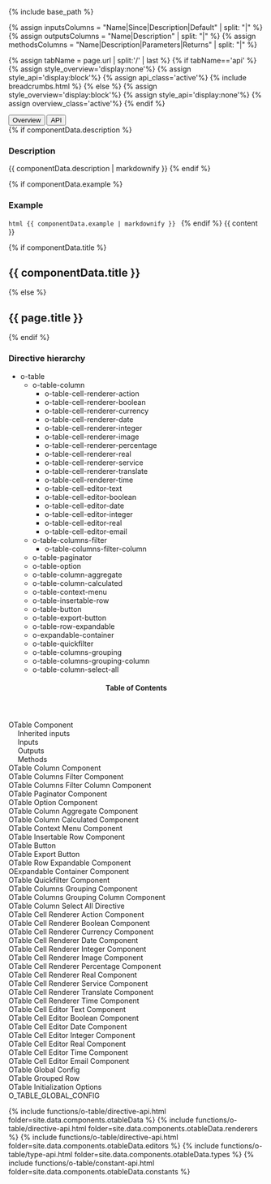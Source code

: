 {% include base_path %}

{% assign inputsColumns = "Name|Since|Description|Default" | split: "|" %}
{% assign outputsColumns = "Name|Description" | split: "|" %}
{% assign methodsColumns = "Name|Description|Parameters|Returns" | split: "|" %}

<script type="text/javascript">

  function openTab(evt, tabName) {
    var url="{{base_path}}{{page.url}}";
    url+='/../'+tabName;
    var loc_array = document.location.href.split('/');
    if (loc_array[loc_array.length - 1] !== tabName) {
      window.location.href=url;
    }

  }
</script>

{% assign tabName = page.url | split:'/' | last %}
{% if tabName=='api' %}
  {% assign style_overview='display:none'%}
  {% assign style_api='display:block'%}
  {% assign api_class='active'%}
  {% include breadcrumbs.html %}
{% else %}
  {% assign style_overview='display:block'%}
  {% assign style_api='display:none'%}
  {% assign overview_class='active'%}
{% endif %}

<!-- Tab links -->
<div class="o-tab">
  <button class="o-tablinks {{overview_class}}"  onclick="openTab(event, 'overview')">Overview</button>
  <button class="o-tablinks {{api_class}}" class="o-tablinks" onclick="openTab(event, 'api')">API</button>
</div>

<!-- OVERVIEW -->
<div id="overview" class="o-tabcontent" style="{{style_overview}}">
 <!-- {% include toc %} -->
 {% if componentData.description %}
    <h3>Description</h3>
    {{ componentData.description | markdownify }}
  {% endif %}


  {% if componentData.example %}
    <h3 class="grey-color">Example</h3>
    ```html
      {{ componentData.example | markdownify }}
    ```
  {% endif %}
  {{ content }}
</div>

<!-- API -->
<div id="api" style="{{style_api}}">
  {% if componentData.title %}
    <h2 id="{{componentData.title}}" >{{ componentData.title }}</h2>
    {% else %}
    <h2 id="{{page.title}}" >{{ page.title }}</h2>
  {% endif %}
  <h3>Directive hierarchy</h3>
  <div class="multicolumnright jstreeloader">
    <ul>
      <li data-jstree='{"opened":true, "icon":"{{ base_path }}/assets/jstree/html.png"}'>o-table
        <ul>
          <li data-jstree='{"opened":true, "icon":"{{ base_path }}/assets/jstree/html.png"}'>o-table-column
            <ul>
              <li data-jstree='{"opened":true, "icon":"{{ base_path }}/assets/jstree/html.png"}'>o-table-cell-renderer-action</li>
              <li data-jstree='{"opened":true, "icon":"{{ base_path }}/assets/jstree/html.png"}'>o-table-cell-renderer-boolean</li>
              <li data-jstree='{"opened":true, "icon":"{{ base_path }}/assets/jstree/html.png"}'>o-table-cell-renderer-currency</li>
              <li data-jstree='{"opened":true, "icon":"{{ base_path }}/assets/jstree/html.png"}'>o-table-cell-renderer-date</li>
              <li data-jstree='{"opened":true, "icon":"{{ base_path }}/assets/jstree/html.png"}'>o-table-cell-renderer-integer</li>
              <li data-jstree='{"opened":true, "icon":"{{ base_path }}/assets/jstree/html.png"}'>o-table-cell-renderer-image</li>
              <li data-jstree='{"opened":true, "icon":"{{ base_path }}/assets/jstree/html.png"}'>o-table-cell-renderer-percentage</li>
              <li data-jstree='{"opened":true, "icon":"{{ base_path }}/assets/jstree/html.png"}'>o-table-cell-renderer-real</li>
              <li data-jstree='{"opened":true, "icon":"{{ base_path }}/assets/jstree/html.png"}'>o-table-cell-renderer-service</li>
              <li data-jstree='{"opened":true, "icon":"{{ base_path }}/assets/jstree/html.png"}'>o-table-cell-renderer-translate</li>
              <li data-jstree='{"opened":true, "icon":"{{ base_path }}/assets/jstree/html.png"}'>o-table-cell-renderer-time</li>
              <li data-jstree='{"opened":true, "icon":"{{ base_path }}/assets/jstree/html.png"}'>o-table-cell-editor-text</li>
              <li data-jstree='{"opened":true, "icon":"{{ base_path }}/assets/jstree/html.png"}'>o-table-cell-editor-boolean</li>
              <li data-jstree='{"opened":true, "icon":"{{ base_path }}/assets/jstree/html.png"}'>o-table-cell-editor-date</li>
              <li data-jstree='{"opened":true, "icon":"{{ base_path }}/assets/jstree/html.png"}'>o-table-cell-editor-integer</li>
              <li data-jstree='{"opened":true, "icon":"{{ base_path }}/assets/jstree/html.png"}'>o-table-cell-editor-real</li>
              <li data-jstree='{"opened":true, "icon":"{{ base_path }}/assets/jstree/html.png"}'>o-table-cell-editor-email</li>
            </ul>
          </li>
          <li data-jstree='{"opened":true, "icon":"{{ base_path }}/assets/jstree/html.png"}'>o-table-columns-filter
            <ul>
              <li data-jstree='{"opened":true, "icon":"{{ base_path }}/assets/jstree/html.png"}'>o-table-columns-filter-column</li>
            </ul>
          </li>
          <li data-jstree='{"opened":true, "icon":"{{ base_path }}/assets/jstree/html.png"}'>o-table-paginator</li>
          <li data-jstree='{"opened":true, "icon":"{{ base_path }}/assets/jstree/html.png"}'>o-table-option</li>
          <li data-jstree='{"opened":true, "icon":"{{ base_path }}/assets/jstree/html.png"}'>o-table-column-aggregate</li>
          <li data-jstree='{"opened":true, "icon":"{{ base_path }}/assets/jstree/html.png"}'>o-table-column-calculated</li>
          <li data-jstree='{"opened":true, "icon":"{{ base_path }}/assets/jstree/html.png"}'>o-table-context-menu</li>
          <li data-jstree='{"opened":true, "icon":"{{ base_path }}/assets/jstree/html.png"}'>o-table-insertable-row</li>
          <li data-jstree='{"opened":true, "icon":"{{ base_path }}/assets/jstree/html.png"}'>o-table-button</li>
          <li data-jstree='{"opened":true, "icon":"{{ base_path }}/assets/jstree/html.png"}'>o-table-export-button</li>
          <li data-jstree='{"opened":true, "icon":"{{ base_path }}/assets/jstree/html.png"}'>o-table-row-expandable</li>
          <li data-jstree='{"opened":true, "icon":"{{ base_path }}/assets/jstree/html.png"}'>o-expandable-container</li>
          <li data-jstree='{"opened":true, "icon":"{{ base_path }}/assets/jstree/html.png"}'>o-table-quickfilter</li>
          <li data-jstree='{"opened":true, "icon":"{{ base_path }}/assets/jstree/html.png"}'>o-table-columns-grouping</li>
          <li data-jstree='{"opened":true, "icon":"{{ base_path }}/assets/jstree/html.png"}'>o-table-columns-grouping-column</li>
          <li data-jstree='{"opened":true, "icon":"{{ base_path }}/assets/jstree/html.png"}'>o-table-column-select-all</li>
        </ul>
      </li>
    </ul>
  </div>
  <aside class="sidebar__right collapsed">
    <nav id="toc" class="toc collapsed">
      <header><h4 id="tocTitle" class="nav__title collapsed">Table of Contents</h4></header>
      <ul class="toc__menu collapsed" id="markdown-toc">
        <li><a href="#o-table">OTable Component</a>
          <ul>
            <a href="#inherited-inputs">Inherited inputs</a>
          </ul>
          <ul>
            <a href="#inputs">Inputs</a>
          </ul>
          <ul>
            <a href="#outputs">Outputs</a>
          </ul>
          <ul>
            <a href="#methods">Methods</a>
          </ul>
        <li><a href="#o-table-column">OTable Column Component</a>
        </li>
        <li><a href="#o-table-columns-filter">OTable Columns Filter Component</a>
        </li>
        <li><a href="#o-table-columns-filter-column">OTable Columns Filter Column Component</a>
        </li>
        <li><a href="#o-table-paginator">OTable Paginator Component</a>
        </li>
        <li><a href="#o-table-option">OTable Option Component</a>
        </li>
        <li><a href="#o-table-column-aggregate">OTable Column Aggregate Component</a>
        </li>
        <li><a href="#o-table-column-calculated">OTable Column Calculated Component</a>
        </li>
        <li><a href="#o-table-context-menu">OTable Context Menu Component</a>
        </li>
        <li><a href="#o-table-insertable-row">OTable Insertable Row Component</a>
        </li>
        <li><a href="#o-table-button">OTable Button</a>
        </li>
        <li><a href="#o-table-export-button">OTable Export Button</a>
        </li>
        <li><a href="#o-table-row-expandable">OTable Row Expandable Component</a>
        </li>
        <li><a href="#o-expandable-container">OExpandable Container Component</a>
        </li>
        <li><a href="#o-table-quickfilter">OTable Quickfilter Component</a>
        </li>
        <li><a href="#o-table-columns-grouping">OTable Columns Grouping Component</a>
        </li>
        <li><a href="#o-table-columns-grouping-column">OTable Columns Grouping Column Component</a>
        </li>
        <li><a href="#o-table-column-select-all">OTable Column Select All Directive</a>
        </li>
        <li><a href="#o-table-cell-renderer-action">OTable Cell Renderer Action Component</a>
        </li>
        <li><a href="#o-table-cell-renderer-boolean">OTable Cell Renderer Boolean Component</a>
        </li>
        <li><a href="#o-table-cell-renderer-currency">OTable Cell Renderer Currency Component</a>
        </li>
        <li><a href="#o-table-cell-renderer-date">OTable Cell Renderer Date Component</a>
        </li>
        <li><a href="#o-table-cell-renderer-integer">OTable Cell Renderer Integer Component</a>
        </li>
        <li><a href="#o-table-cell-renderer-image">OTable Cell Renderer Image Component</a>
        </li>
        <li><a href="#o-table-cell-renderer-percentage">OTable Cell Renderer Percentage Component</a>
        </li>
        <li><a href="#o-table-cell-renderer-real">OTable Cell Renderer Real Component</a>
        </li>
        <li><a href="#o-table-cell-renderer-service">OTable Cell Renderer Service Component</a>
        </li>
        <li><a href="#o-table-cell-renderer-translate">OTable Cell Renderer Translate Component</a>
        </li>
        <li><a href="#o-table-cell-renderer-time">OTable Cell Renderer Time Component</a>
        </li>
        <li><a href="#o-table-cell-editor-text">OTable Cell Editor Text Component</a>
        </li>
        <li><a href="#o-table-cell-editor-boolean">OTable Cell Editor Boolean Component</a>
        </li>
        <li><a href="#o-table-cell-editor-date">OTable Cell Editor Date Component</a>
        </li>
        <li><a href="#o-table-cell-editor-integer">OTable Cell Editor Integer Component</a>
        </li>
        <li><a href="#o-table-cell-editor-real">OTable Cell Editor Real Component</a>
        </li>
        <li><a href="#o-table-cell-editor-time">OTable Cell Editor Time Component</a>
        </li>
        <li><a href="#o-table-cell-editor-email">OTable Cell Editor Email Component</a>
        </li>
        <li><a href="#OTableGlobalConfig">OTable Global Config</a>
        </li>
        <li><a href="#OTableGroupedRow">OTable Grouped Row</a>
        </li>
        <li><a href="#OTableInitializationOptions">OTable Initialization Options</a>
        </li>
        <li><a href="#O_TABLE_GLOBAL_CONFIG">O_TABLE_GLOBAL_CONFIG</a>
        </li>
      </ul>
    </nav>
  </aside>

  <div id="container">
    {% include functions/o-table/directive-api.html folder=site.data.components.otableData %}
    {% include functions/o-table/directive-api.html folder=site.data.components.otableData.renderers %}
    {% include functions/o-table/directive-api.html folder=site.data.components.otableData.editors %}
    {% include functions/o-table/type-api.html folder=site.data.components.otableData.types %}
    {% include functions/o-table/constant-api.html folder=site.data.components.otableData.constants %}
  </div>
</div>
